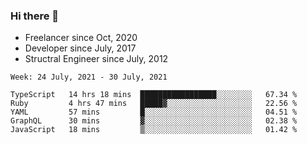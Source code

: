 ### Hi there 👋

- Freelancer since Oct, 2020
- Developer since July, 2017
- Structral Engineer since July, 2012

<!--START_SECTION:waka-->
```text
Week: 24 July, 2021 - 30 July, 2021

TypeScript   14 hrs 18 mins  █████████████████░░░░░░░░   67.34 % 
Ruby         4 hrs 47 mins   █████▓░░░░░░░░░░░░░░░░░░░   22.56 % 
YAML         57 mins         █░░░░░░░░░░░░░░░░░░░░░░░░   04.51 % 
GraphQL      30 mins         ▓░░░░░░░░░░░░░░░░░░░░░░░░   02.38 % 
JavaScript   18 mins         ▒░░░░░░░░░░░░░░░░░░░░░░░░   01.42 % 
```
<!--END_SECTION:waka-->
